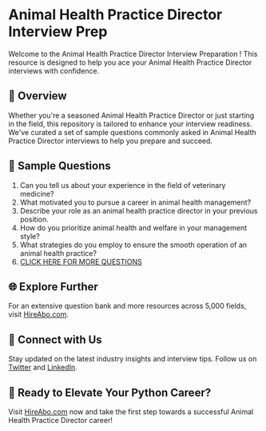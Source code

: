 # Animal Health Practice Director Interview Prep

Welcome to the Animal Health Practice Director Interview Preparation ! This resource is designed to help you ace your Animal Health Practice Director interviews with confidence.

## 🚀 Overview

Whether you're a seasoned Animal Health Practice Director or just starting in the field, this repository is tailored to enhance your interview readiness. We've curated a set of sample questions commonly asked in Animal Health Practice Director interviews to help you prepare and succeed.

## 📝 Sample Questions

1. Can you tell us about your experience in the field of veterinary medicine?
2. What motivated you to pursue a career in animal health management?
3. Describe your role as an animal health practice director in your previous position.
4. How do you prioritize animal health and welfare in your management style?
5. What strategies do you employ to ensure the smooth operation of an animal health practice?
6. [CLICK HERE FOR MORE QUESTIONS](https://hireabo.com/job/24_3_3/Animal%20Health%20Practice%20Director)

## 🌐 Explore Further

For an extensive question bank and more resources across 5,000 fields, visit [HireAbo.com](https://www.hireabo.com).

## 📱 Connect with Us

Stay updated on the latest industry insights and interview tips. Follow us on [Twitter](https://twitter.com/hireabo) and [LinkedIn](https://www.linkedin.com/in/hire-abo-3609972a8/).

## 🚀 Ready to Elevate Your Python Career?

Visit [HireAbo.com](https://www.hireabo.com) now and take the first step towards a successful Animal Health Practice Director career!